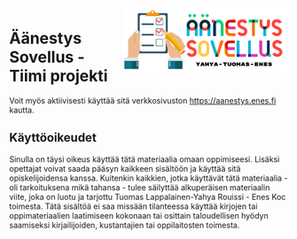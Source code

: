 <img src="assets/logo.png" align="right" width="300">

# Äänestys Sovellus - Tiimi projekti

Voit myös aktiivisesti käyttää sitä verkkosivuston https://aanestys.enes.fi kautta.

## Käyttöoikeudet
Sinulla on täysi oikeus käyttää tätä materiaalia omaan oppimiseesi. Lisäksi opettajat voivat saada pääsyn kaikkeen sisältöön ja käyttää sitä opiskelijoidensa kanssa. Kuitenkin kaikkien, jotka käyttävät tätä materiaalia - oli tarkoituksena mikä tahansa - tulee säilyttää alkuperäisen materiaalin viite, joka on luotu ja tarjottu Tuomas Lappalainen-Yahya Rouissi - Enes Koc toimesta. Tätä sisältöä ei saa missään tilanteessa käyttää kirjojen tai oppimateriaalien laatimiseen kokonaan tai osittain taloudellisen hyödyn saamiseksi kirjailijoiden, kustantajien tai oppilaitosten toimesta.
